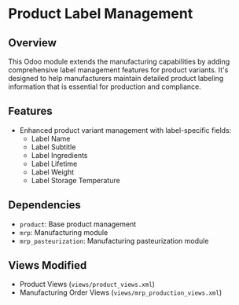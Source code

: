 # Product Label Management

## Overview

This Odoo module extends the manufacturing capabilities by adding comprehensive label management features for product variants. It's designed to help manufacturers maintain detailed product labeling information that is essential for production and compliance.

## Features

- Enhanced product variant management with label-specific fields:
  - Label Name
  - Label Subtitle
  - Label Ingredients
  - Label Lifetime
  - Label Weight
  - Label Storage Temperature

## Dependencies

- `product`: Base product management
- `mrp`: Manufacturing module
- `mrp_pasteurization`: Manufacturing pasteurization module

## Views Modified

- Product Views (`views/product_views.xml`)
- Manufacturing Order Views (`views/mrp_production_views.xml`)
